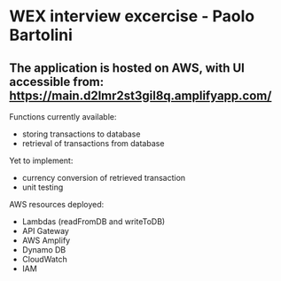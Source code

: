 # WEX interview excercise - Paolo Bartolini
The application is hosted on AWS, with UI accessible from: https://main.d2lmr2st3gil8q.amplifyapp.com/
---

Functions currently available:
- storing transactions to database
- retrieval of transactions from database

Yet to implement:
- currency conversion of retrieved transaction
- unit testing

AWS resources deployed:
- Lambdas (readFromDB and writeToDB)
- API Gateway
- AWS Amplify
- Dynamo DB
- CloudWatch
- IAM
